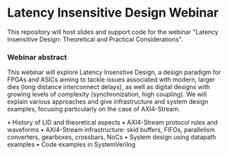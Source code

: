 # Latency Insensitive Design Webinar
This repository will host slides and support code for the webinar "Latency Insensitive Design: Theoretical and Practical Considerations".

### Webinar abstract
This webinar will explore Latency Insenstive Design, a design paradigm for FPGAs and ASICs aiming to tackle issues associated with modern, larger dies (long distance interconnect delays), as well as digital designs with growing levels of complexity (synchronization, high coupling). We will explain various approaches and give infrastructure and system design examples, focusing particularly on the case of AXI4-Stream.

• History of LID and theoretical aspects
• AXI4-Stream protocol rules and waveforms
• AXI4-Stream infrastructure: skid buffers, FIFOs, parallelism converters, gearboxes, crossbars, NoCs
• System design using datapath examples
• Code examples in SystemVerilog

